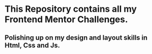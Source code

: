 # This Repository contains all my Frontend Mentor Challenges.
## Polishing up on my design and layout skills in Html, Css and Js.
